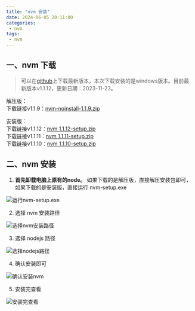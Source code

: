 ```yaml
---
title: "nvm 安装"
date: 2024-06-05 20:11:00
categories:
 - nvm
tags:
 - nvm
---
```


## 一、nvm 下载

> 可以在[github](https://github.com/coreybutler/nvm-windows/releases 'github上下载安装windows版本的nvm')上下载最新版本，本次下载安装的是windows版本。目前最新版本v1.1.12，更新日期：2023-11-23。

解压版：  
下载链接v1.1.9：[nvm-noinstall-1.1.9.zip](/nvm-noinstall-1.1.9.zip 'nvm-noinstall-1.1.9.zip')

安装版：  
下载链接v1.1.12：[nvm 1.1.12-setup.zip](/nvm-1.1.12-setup.zip 'nvm 1.1.12-setup.zip')  
下载链接v1.1.11：[nvm 1.1.11-setup.zip](/nvm-1.1.11-setup.zip 'nvm 1.1.11-setup.zip')  
下载链接v1.1.10：[nvm 1.1.10-setup.zip](/nvm-1.1.10-setup.zip 'nvm 1.1.10-setup.zip')  

## 二、nvm 安装

1. **首先卸载电脑上原有的node。** 如果下载的是解压版，直接解压安装包即可，如果下载的是安装版，直接运行 nvm-setup.exe

![运行nvm-setup.exe](/运行nvm-setup.exe.png '运行nvm-setup.exe')

2. 选择 nvm 安装路径

![选择nvm安装路径](/选择nvm安装路径.png '选择nvm安装路径')

3. 选择 nodejs 路径

![选择nodejs路径](/选择nodejs路径.png '选择nodejs路径')

4. 确认安装即可

![确认安装nvm](/确认安装nvm.png '确认安装nvm')

5. 安装完查看

![安装完查看](/安装完查看.png '安装完查看')
